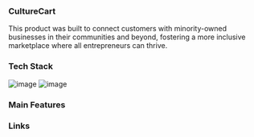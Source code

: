  
### CultureCart 
This product was built to connect customers with minority-owned businesses in their communities and beyond, fostering a more inclusive marketplace where all entrepreneurs can thrive.

### Tech Stack 
![image](https://github.com/user-attachments/assets/a049ed0e-0d89-4efd-acc5-aa1434fce69f)
![image](https://github.com/user-attachments/assets/63a3b4f3-fbd0-43a9-8ac8-4795e96cc599)


### Main Features 

### Links 
